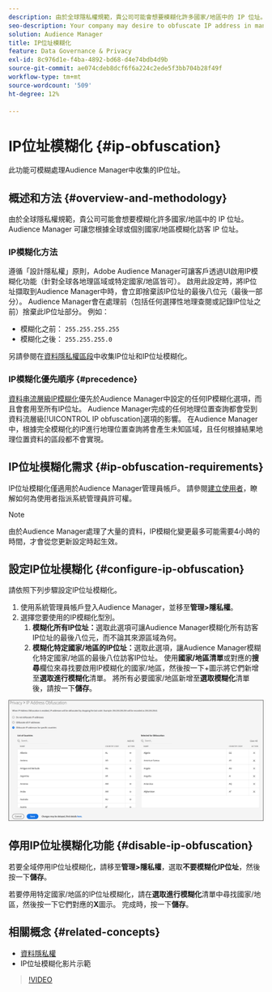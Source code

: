 ```yaml
---
description: 由於全球隱私權規範，貴公司可能會想要模糊化許多國家/地區中的 IP 位址。Audience Manager 可讓您根據全球或個別國家/地區模糊化訪客 IP 位址。
seo-description: Your company may desire to obfuscate IP address in many countries due to global privacy regulations. Audience Manager allows you to obfuscate visitor IP addresses on a global or country-by-country basis.
solution: Audience Manager
title: IP位址模糊化
feature: Data Governance & Privacy
exl-id: 8c976d1e-f4ba-4892-bd68-d4e74bdb4d9b
source-git-commit: ae074cdeb8dcf6f6a224c2ede5f3bb704b28f49f
workflow-type: tm+mt
source-wordcount: '509'
ht-degree: 12%

---
```


# IP位址模糊化 {#ip-obfuscation}

此功能可模糊處理Audience Manager中收集的IP位址。

## 概述和方法 {#overview-and-methodology}

由於全球隱私權規範，貴公司可能會想要模糊化許多國家/地區中的 IP 位址。Audience Manager 可讓您根據全球或個別國家/地區模糊化訪客 IP 位址。

### IP模糊化方法

遵循「設計隱私權」原則，Adobe Audience Manager可讓客戶透過UI啟用IP模糊化功能（針對全球各地理區域或特定國家/地區皆可）。 啟用此設定時，將IP位址擷取到Audience Manager中時，會立即捨棄該IP位址的最後八位元（最後一部分）。 Audience Manager會在處理前（包括任何選擇性地理查閱或記錄IP位址之前）捨棄此IP位址部分。 例如：

* 模糊化之前： `255.255.255.255`
* 模糊化之後： `255.255.255.0`

另請參閱在[資料隱私權區段](/help/using/overview/data-security-and-privacy/data-privacy.md)中收集IP位址和IP位址模糊化。

### IP模糊化優先順序 {#precedence}

[資料串流層級IP模糊化](https://experienceleague.adobe.com/docs/experience-platform/edge/datastreams/configure.html?lang=en#create)優先於Audience Manager中設定的任何IP模糊化選項，而且會套用至所有IP位址。 Audience Manager完成的任何地理位置查詢都會受到資料流層級[!UICONTROL IP obfuscation]選項的影響。 在Audience Manager中，根據完全模糊化的IP進行地理位置查詢將會產生未知區域，且任何根據結果地理位置資料的區段都不會實現。

## IP位址模糊化需求 {#ip-obfuscation-requirements}

IP位址模糊化僅適用於Audience Manager管理員帳戶。 請參閱[建立使用者](/help/using/features/administration/administration-overview.md#create-users)，瞭解如何為使用者指派系統管理員許可權。

>[!NOTE]
>
> 由於Audience Manager處理了大量的資料，IP模糊化變更最多可能需要4小時的時間，才會從您更新設定時起生效。

## 設定IP位址模糊化 {#configure-ip-obfuscation}

請依照下列步驟設定IP位址模糊化。

1. 使用系統管理員帳戶登入Audience Manager，並移至&#x200B;**管理>隱私權**。
2. 選擇您要使用的IP模糊化型別。
   1. **模糊化所有IP位址：**&#x200B;選取此選項可讓Audience Manager模糊化所有訪客IP位址的最後八位元，而不論其來源區域為何。
   2. **模糊化特定國家/地區的IP位址：**&#x200B;選取此選項，讓Audience Manager模糊化特定國家/地區的最後八位訪客IP位址。 使用&#x200B;**國家/地區清單**&#x200B;或對應的&#x200B;**搜尋**&#x200B;欄位來尋找要啟用IP模糊化的國家/地區，然後按一下+圖示將它們新增至&#x200B;**選取進行模糊化**&#x200B;清單。 將所有必要國家/地區新增至&#x200B;**選取模糊化**&#x200B;清單後，請按一下&#x200B;**儲存**。

![](assets/ip-obfuscation.png)

## 停用IP位址模糊化功能 {#disable-ip-obfuscation}

若要全域停用IP位址模糊化，請移至&#x200B;**管理>隱私權**，選取&#x200B;**不要模糊化IP位址**，然後按一下&#x200B;**儲存**。

若要停用特定國家/地區的IP位址模糊化，請在&#x200B;**選取進行模糊化**&#x200B;清單中尋找國家/地區，然後按一下它們對應的&#x200B;**X**&#x200B;圖示。 完成時，按一下&#x200B;**儲存**。

## 相關概念 {#related-concepts}

* [資料隱私權](/help/using/overview/data-security-and-privacy/data-privacy.md)
* IP位址模糊化影片示範
>[!VIDEO](https://video.tv.adobe.com/v/27218/)
